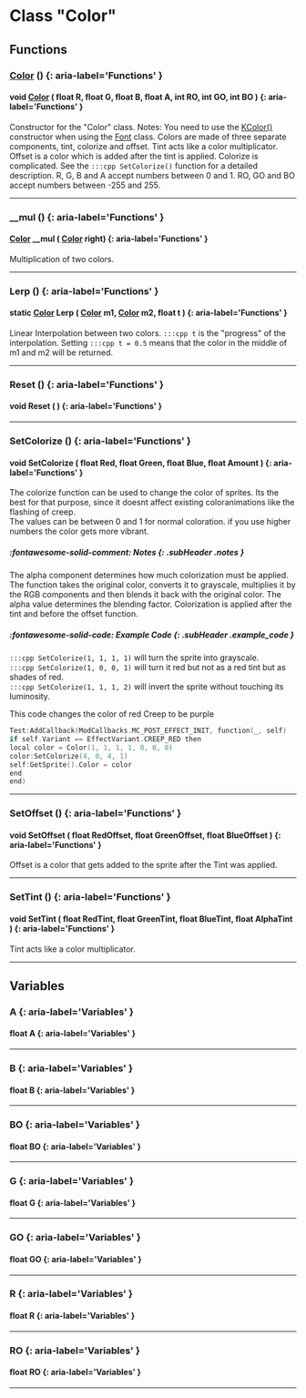 # Class "Color"
## Functions
### [Color](../Color) () {: aria-label='Functions' }
#### void [Color](../Color) ( float R, float G, float B, float A, int RO, int GO, int BO )  {: aria-label='Functions' }

Constructor for the "Color" class.
Notes: You need to use the <a class="el" href="class_k_color.html#adad4075b6c806d97b9b0134e9e9e519d">KColor()</a> constructor when using the <a class="el" href="class_font.html#ae12d76f0b59747bbf028333c9c7ed560">Font</a> class. 
Colors are made of three separate components, tint, colorize and offset. Tint acts like a color multiplicator. Offset is a color which is added after the tint is applied. Colorize is complicated. See the `:::cpp SetColorize()` function for a detailed description.
R, G, B and A accept numbers between 0 and 1.
RO, GO and BO accept numbers between -255 and 255.
___ 
### __mul () {: aria-label='Functions' }
#### [Color](../Color) __mul ( [Color](../Color) right)  {: aria-label='Functions' }

Multiplication of two colors.
___ 
### Lerp () {: aria-label='Functions' }
#### static [Color](../Color) Lerp ( [Color](../Color) m1, [Color](../Color) m2, float t )  {: aria-label='Functions' }

Linear Interpolation between two colors. `:::cpp t` is the "progress" of the interpolation. Setting `:::cpp t = 0.5` means that the color in the middle of m1 and m2 will be returned.
___ 
### Reset () {: aria-label='Functions' }
#### void Reset ( )  {: aria-label='Functions' }

___ 
### SetColorize () {: aria-label='Functions' }
#### void SetColorize ( float Red, float Green, float Blue, float Amount )  {: aria-label='Functions' }

The colorize function can be used to change the color of sprites. Its the best for that purpose, since it doesnt affect existing coloranimations like the flashing of creep.<br/>The values can be between 0 and 1 for normal coloration. if you use higher numbers the color gets more vibrant.
##### :fontawesome-solid-comment: Notes {: .subHeader .notes }
The alpha component determines how much colorization must be applied. The function takes the original color, converts it to grayscale, multiplies it by the RGB components and then blends it back with the original color. The alpha value determines the blending factor.
Colorization is applied after the tint and before the offset function.
##### :fontawesome-solid-code: Example Code {: .subHeader .example_code }
`:::cpp SetColorize(1, 1, 1, 1)` will turn the sprite into grayscale.<br/> `:::cpp SetColorize(1, 0, 0, 1)` will turn it red but not as a red tint but as shades of red.<br/>
`:::cpp SetColorize(1, 1, 1, 2)` will invert the sprite without touching its luminosity.<br/>

This code changes the color of red Creep to be purple
```cpp 
Test:AddCallback(ModCallbacks.MC_POST_EFFECT_INIT, function(_, self)
if self.Variant == EffectVariant.CREEP_RED then
local color = Color(1, 1, 1, 1, 0, 0, 0)
color:SetColorize(4, 0, 4, 1)
self:GetSprite().Color = color
end
end)

```

___ 
### SetOffset () {: aria-label='Functions' }
#### void SetOffset ( float RedOffset, float GreenOffset, float BlueOffset )  {: aria-label='Functions' }

Offset is a color that gets added to the sprite after the Tint was applied.
___ 
### SetTint () {: aria-label='Functions' }
#### void SetTint ( float RedTint, float GreenTint, float BlueTint, float AlphaTint )  {: aria-label='Functions' }

Tint acts like a color multiplicator.
___ 
## Variables
### A {: aria-label='Variables' }
#### float A  {: aria-label='Variables' }

___ 
### B {: aria-label='Variables' }
#### float B  {: aria-label='Variables' }

___ 
### BO {: aria-label='Variables' }
#### float BO  {: aria-label='Variables' }

___ 
### G {: aria-label='Variables' }
#### float G  {: aria-label='Variables' }

___ 
### GO {: aria-label='Variables' }
#### float GO  {: aria-label='Variables' }

___ 
### R {: aria-label='Variables' }
#### float R  {: aria-label='Variables' }

___ 
### RO {: aria-label='Variables' }
#### float RO  {: aria-label='Variables' }

___ 
